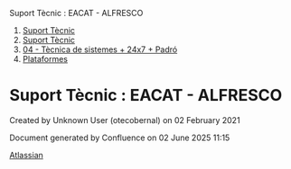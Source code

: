 Suport Tècnic : EACAT - ALFRESCO  

1.  [Suport Tècnic](index.md)
2.  [Suport Tècnic](13893782.md)
3.  [04 - Tècnica de sistemes + 24x7 + Padró](26313202.md)
4.  [Plataformes](Plataformes_41520520.md)

Suport Tècnic : EACAT - ALFRESCO
================================

Created by Unknown User (otecobernal) on 02 February 2021

Document generated by Confluence on 02 June 2025 11:15

[Atlassian](http://www.atlassian.com/)